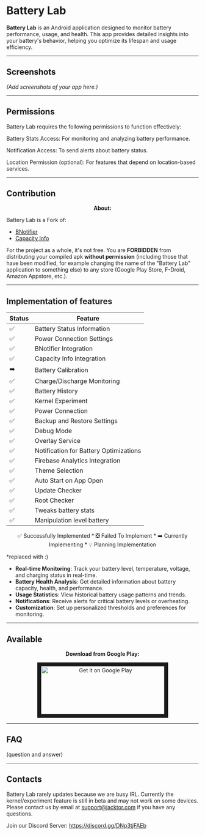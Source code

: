 # Battery Lab

**Battery Lab** is an Android application designed to monitor battery performance, usage, and health. This app provides detailed insights into your battery's behavior, helping you optimize its lifespan and usage efficiency.

---
## Screenshots

*(Add screenshots of your app here.)*

---
## Permissions

Battery Lab requires the following permissions to function effectively:

Battery Stats Access: For monitoring and analyzing battery performance.

Notification Access: To send alerts about battery status.

Location Permission (optional): For features that depend on location-based services.



---
## Contribution

<p align="center">
<b>About:</b>
</p>

Battery Lab is a Fork of:
- <a href="https://github.com/jacktor-stan/BNotifier">BNotifier</a>
- <a href="https://github.com/Ph03niX-X/CapacityInfo">Capacity Info</a>

For the project as a whole, it's not free. You are <b>FORBIDDEN</b> from distributing your compiled apk <b>without permission</b> (including those that have been modified, for example changing the name of the "Battery Lab" application to something else) to any store (Google Play Store, F-Droid, Amazon Appstore, etc.).

---
## Implementation of features

<div align="center">

| Status | Feature                                  |
|--------|------------------------------------------|
|   ✅   | Battery Status Information               |
|   ✅   | Power Connection Settings                |
|   ✅   | BNotifier Integration                    |
|   ✅   | Capacity Info Integration                |
|   ➡️   | Battery Calibration                      |
|   ✅   | Charge/Discharge Monitoring              |
|   ✅   | Battery History                          |
|   ✅   | Kernel Experiment                        |
|   ✅   | Power Connection                         |
|   ✅   | Backup and Restore Settings              |
|   ✅   | Debug Mode                               |
|   ✅   | Overlay Service                          |
|   ✅   | Notification for Battery Optimizations   |
|   ✅   | Firebase Analytics Integration           |
|   ✅   | Theme Selection                          |
|   ✅   | Auto Start on App Open                   |
|   ✅   | Update Checker                           |
|   ✅   | Root Checker 									 |
|   ✅   | Tweaks battery stats 							 |
|   ✅   | Manipulation level battery 					 |

 ✅ Successfully Implemented * ❎ Failed To Implement * ➡️ Currently Implementing * 💡 Planning Implementation 
</div>

*replaced with :)

- **Real-time Monitoring**: Track your battery level, temperature, voltage, and charging status in real-time.
- **Battery Health Analysis**: Get detailed information about battery capacity, health, and performance.
- **Usage Statistics**: View historical battery usage patterns and trends.
- **Notifications**: Receive alerts for critical battery levels or overheating.
- **Customization**: Set up personalized thresholds and preferences for monitoring.




---
## Available

<p align="center">
 <b>Download from Google Play:</b>
</p>

<p align="center">
<a href="https://play.google.com/store/apps/details?id=com.jacktor.batterylab">
<img src="https://play.google.com/intl/en_us/badges/images/generic/en_badge_web_generic.png" alt="Get it on Google Play" width="323" height="125" style="border: 10px solid;"/></a></p>

---
## FAQ

(question and answer)

---
## Contacts

Battery Lab rarely updates because we are busy IRL.
Currently the kernel/experiment feature is still in beta and may not work on some devices.
Please contact us by email at support@jacktor.com if you have any questions.

Join our Discord Server: https://discord.gg/DNp3tjFAEb
